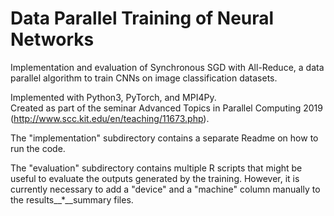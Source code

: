 # Data Parallel Training of Neural Networks
Implementation and evaluation of Synchronous SGD with All-Reduce, a data parallel algorithm to train CNNs on image classification datasets.

Implemented with Python3, PyTorch, and MPI4Py.\
Created as part of the seminar Advanced Topics in Parallel Computing 2019 (http://www.scc.kit.edu/en/teaching/11673.php).

The "implementation" subdirectory contains a separate Readme on how to run the code.

The "evaluation" subdirectory contains multiple R scripts that might be useful to evaluate the outputs generated by the training. However, it is currently necessary to add a "device" and a "machine" column manually to the results__*__summary files.